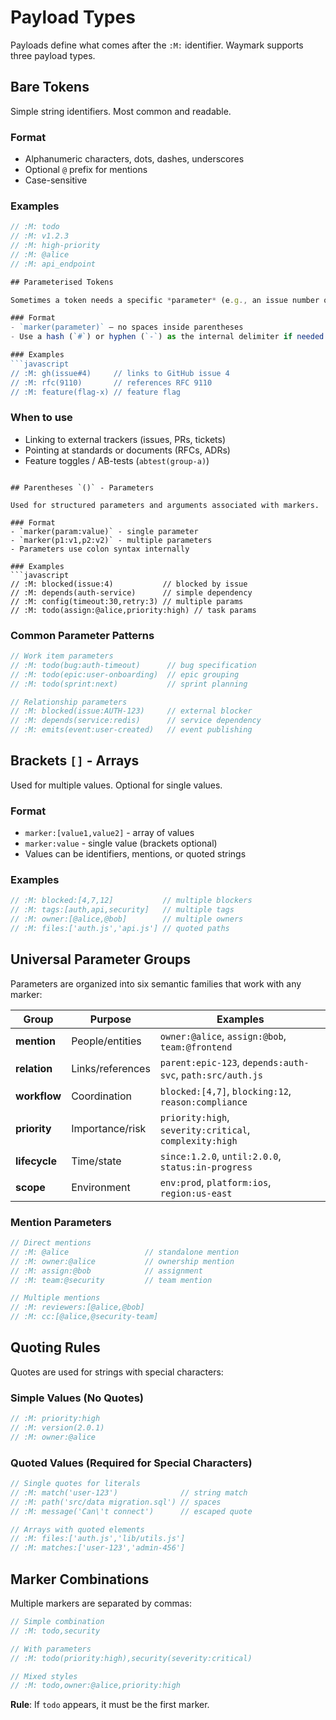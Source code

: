 # Payload Types
<!-- :M: tldr Payload types: bare tokens, parameters, and arrays -->
<!-- :M: syntax Detailed payload type specifications and examples -->

Payloads define what comes after the `:M:` identifier. Waymark supports three payload types.

## Bare Tokens

Simple string identifiers. Most common and readable.

### Format
- Alphanumeric characters, dots, dashes, underscores
- Optional `@` prefix for mentions
- Case-sensitive

### Examples
```javascript
// :M: todo
// :M: v1.2.3
// :M: high-priority
// :M: @alice
// :M: api_endpoint

## Parameterised Tokens

Sometimes a token needs a specific *parameter* (e.g., an issue number or RFC).  Append the parameter in parentheses – the combination is still treated as **one token**.

### Format
- `marker(parameter)` – no spaces inside parentheses
- Use a hash (`#`) or hyphen (`-`) as the internal delimiter if needed (`issue#4`, not `issue/4`)

### Examples
```javascript
// :M: gh(issue#4)     // links to GitHub issue 4
// :M: rfc(9110)       // references RFC 9110
// :M: feature(flag-x) // feature flag
```

### When to use
- Linking to external trackers (issues, PRs, tickets)
- Pointing at standards or documents (RFCs, ADRs)
- Feature toggles / AB-tests (`abtest(group-a)`) 
```

## Parentheses `()` - Parameters

Used for structured parameters and arguments associated with markers.

### Format
- `marker(param:value)` - single parameter
- `marker(p1:v1,p2:v2)` - multiple parameters
- Parameters use colon syntax internally

### Examples
```javascript
// :M: blocked(issue:4)           // blocked by issue
// :M: depends(auth-service)      // simple dependency
// :M: config(timeout:30,retry:3) // multiple params
// :M: todo(assign:@alice,priority:high) // task params
```

### Common Parameter Patterns
```javascript
// Work item parameters
// :M: todo(bug:auth-timeout)      // bug specification
// :M: todo(epic:user-onboarding)  // epic grouping
// :M: todo(sprint:next)           // sprint planning

// Relationship parameters  
// :M: blocked(issue:AUTH-123)     // external blocker
// :M: depends(service:redis)      // service dependency
// :M: emits(event:user-created)   // event publishing
```

## Brackets `[]` - Arrays

Used for multiple values. Optional for single values.

### Format
- `marker:[value1,value2]` - array of values
- `marker:value` - single value (brackets optional)
- Values can be identifiers, mentions, or quoted strings

### Examples
```javascript
// :M: blocked:[4,7,12]           // multiple blockers
// :M: tags:[auth,api,security]   // multiple tags
// :M: owner:[@alice,@bob]        // multiple owners
// :M: files:['auth.js','api.js'] // quoted paths
```

## Universal Parameter Groups

Parameters are organized into six semantic families that work with any marker:

| Group | Purpose | Examples |
|-------|---------|----------|
| **mention** | People/entities | `owner:@alice`, `assign:@bob`, `team:@frontend` |
| **relation** | Links/references | `parent:epic-123`, `depends:auth-svc`, `path:src/auth.js` |
| **workflow** | Coordination | `blocked:[4,7]`, `blocking:12`, `reason:compliance` |
| **priority** | Importance/risk | `priority:high`, `severity:critical`, `complexity:high` |
| **lifecycle** | Time/state | `since:1.2.0`, `until:2.0.0`, `status:in-progress` |
| **scope** | Environment | `env:prod`, `platform:ios`, `region:us-east` |

### Mention Parameters
```javascript
// Direct mentions
// :M: @alice                 // standalone mention
// :M: owner:@alice           // ownership mention
// :M: assign:@bob            // assignment
// :M: team:@security         // team mention

// Multiple mentions
// :M: reviewers:[@alice,@bob]
// :M: cc:[@alice,@security-team]
```

## Quoting Rules

Quotes are used for strings with special characters:

### Simple Values (No Quotes)
```javascript
// :M: priority:high
// :M: version(2.0.1)
// :M: owner:@alice
```

### Quoted Values (Required for Special Characters)  
```javascript
// Single quotes for literals
// :M: match('user-123')              // string match
// :M: path('src/data migration.sql') // spaces
// :M: message('Can\'t connect')      // escaped quote

// Arrays with quoted elements
// :M: files:['auth.js','lib/utils.js']
// :M: matches:['user-123','admin-456']
```

## Marker Combinations

Multiple markers are separated by commas:

```javascript
// Simple combination
// :M: todo,security

// With parameters
// :M: todo(priority:high),security(severity:critical)

// Mixed styles
// :M: todo,owner:@alice,priority:high
```

**Rule**: If `todo` appears, it must be the first marker.